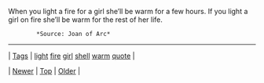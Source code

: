 <!--
title: When you light a fire for a girl she&rsquo;ll be warm for a few hours. If you light a girl on fire she&rsquo;ll be warm for the rest of her life.
date: 2020-06-28T15:27:00.135Z
tags: light, fire, girl, shell, warm, quote
-->




When you light a fire for a girl she&rsquo;ll be warm for a few hours. If you light a girl on fire she&rsquo;ll be warm for the rest of her life.

            *Source: Joan of Arc*

<!--BOTTOM-POST-NAVIGATION-->
---

| [Tags](tags.md) | [light](tag-light.md) [fire](tag-fire.md) [girl](tag-girl.md) [shell](tag-shell.md) [warm](tag-warm.md) [quote](tag-quote.md) |

| [Newer](152870043134.md) | [Top](index.md) | [Older](152898265755.md) |